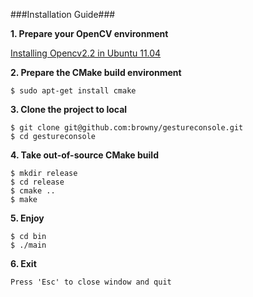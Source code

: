 ###Installation Guide###

**1. Prepare your OpenCV environment** 

   [Installing Opencv2.2 in Ubuntu 11.04](http://www.samontab.com/web/2011/06/installing-opencv-2-2-in-ubuntu-11-04/)

**2. Prepare the CMake build environment**

	$ sudo apt-get install cmake

**3. Clone the project to local**

	$ git clone git@github.com:browny/gestureconsole.git
	$ cd gestureconsole

**4. Take out-of-source CMake build**

	$ mkdir release
	$ cd release
	$ cmake ..
	$ make

**5. Enjoy**

	$ cd bin
	$ ./main

**6. Exit**

	Press 'Esc' to close window and quit
